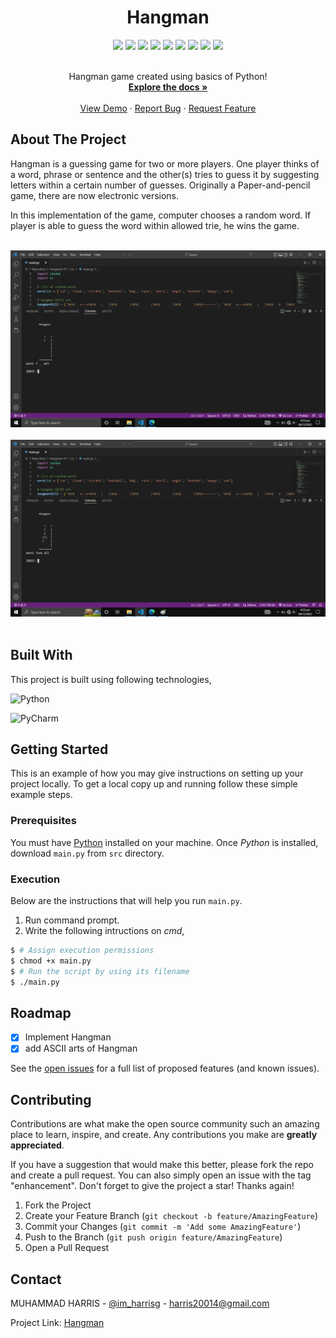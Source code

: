<div align="center">
  <h1>Hangman</h1>
</div>


<div align="center">
    <img src="https://img.shields.io/github/languages/count/imharris24/Hangman-PY?label=Languages&style=for-the-badge">
    <img src="https://img.shields.io/github/languages/top/imharris24/Hangman-PY?style=for-the-badge">
    <img src="https://img.shields.io/github/repo-size/imharris24/Hangman-PY?style=for-the-badge">
    <img src="https://img.shields.io/github/issues/imharris24/Hangman-PY?style=for-the-badge">
    <img src="https://img.shields.io/github/issues-pr-closed/imharris24/Hangman-PY?style=for-the-badge">
    <img src="https://img.shields.io/github/license/imharris24/Hangman-PY?style=for-the-badge">
    <img src="https://img.shields.io/github/forks/imharris24/Hangman-PY?style=for-the-badge">
    <img src="https://img.shields.io/github/stars/imharris24/Hangman-PY?style=for-the-badge">
    <img src="https://img.shields.io/github/last-commit/imharris24/Hangman-PY?style=for-the-badge">
</div>


<br />
<div align="center">
  <p align="center">
    Hangman game created using basics of Python!
    <br />
    <a href="https://github.com/imharris24/Hangman-PY"><strong>Explore the docs »</strong></a>
    <br />
    <br />
    <a href="https://github.com/imharris24/Hangman-PY/tree/main/src">View Demo</a>
    ·
    <a href="https://github.com/imharris24/Hangman-PY/issues">Report Bug</a>
    ·
    <a href="https://github.com/imharris24/Hangman-PY/issues">Request Feature</a>
  </p>
</div>


## About The Project

Hangman is a guessing game for two or more players. One player thinks of a word, phrase or sentence and the other(s) tries to guess it by suggesting letters within a certain number of guesses. Originally a Paper-and-pencil game, there are now electronic versions.

In this implementation of the game, computer chooses a random word. If player is able to guess the word within allowed trie, he wins the game.

<br>

<div align="center">
  <img width=auto height=auto src="https://github.com/imharris24/Hangman-PY/blob/main/screenshot/screenshot1.png">
  <br>
  <br>
  <img width=auto height=auto src="https://github.com/imharris24/Hangman-PY/blob/main/screenshot/screenshot2.png">
</div>

<br>


## Built With

This project is built using following technologies,

![Python](https://img.shields.io/badge/python-3670A0?style=for-the-badge&logo=python&logoColor=ffdd54)

![PyCharm](https://img.shields.io/badge/pycharm-143?style=for-the-badge&logo=pycharm&logoColor=black&color=black&labelColor=green)


## Getting Started

This is an example of how you may give instructions on setting up your project locally.
To get a local copy up and running follow these simple example steps.

### Prerequisites

You must have [Python](https://www.python.org/downloads/) installed on your machine. Once *Python* is installed, download `main.py` from `src` directory. 


### Execution

Below are the instructions that will help you run `main.py`.

1. Run command prompt.
2. Write the following intructions on _cmd_,
```sh
$ # Assign execution permissions
$ chmod +x main.py
$ # Run the script by using its filename
$ ./main.py
```


## Roadmap

- [x] Implement Hangman
- [x] add ASCII arts of Hangman

See the [open issues](https://github.com/imharris24/Hangman-PY/issues) for a full list of proposed features (and known issues).


## Contributing

Contributions are what make the open source community such an amazing place to learn, inspire, and create. Any contributions you make are **greatly appreciated**.

If you have a suggestion that would make this better, please fork the repo and create a pull request. You can also simply open an issue with the tag "enhancement".
Don't forget to give the project a star! Thanks again!

1. Fork the Project
2. Create your Feature Branch (`git checkout -b feature/AmazingFeature`)
3. Commit your Changes (`git commit -m 'Add some AmazingFeature'`)
4. Push to the Branch (`git push origin feature/AmazingFeature`)
5. Open a Pull Request


## Contact

MUHAMMAD HARRIS - [@im_harrisg](https://instagram.com/im_harrisg) - harris20014@gmail.com

Project Link: [Hangman](https://github.com/imharris24/Hangman-PY)

